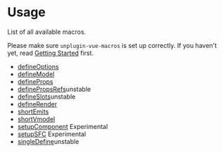 # Usage

List of all available macros.

Please make sure `unplugin-vue-macros` is set up correctly. If you haven't yet, read [Getting Started](/guide/getting-started) first.

- [defineOptions](/macros/define-options)
- [defineModel](/macros/define-model)
- [defineProps](/macros/define-props)
- [definePropsRefs](/macros/define-props-refs)<WarnBadge>unstable</WarnBadge>
- [defineSlots](/macros/define-slots)<WarnBadge>unstable</WarnBadge>
- [defineRender](/macros/define-render)
- [shortEmits](/macros/short-emits)
- [shortVmodel](/macros/short-vmodel)
- [setupComponent](/macros/setup-component) <WarnBadge>Experimental</WarnBadge>
- [setupSFC](/macros/setup-sfc) <WarnBadge>Experimental</WarnBadge>
- [singleDefine](/macros/single-define)<WarnBadge>unstable</WarnBadge>
